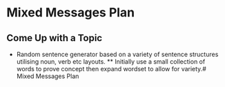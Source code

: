 # Mixed Messages Plan

## Come Up with a Topic
* Random sentence generator based on a variety of sentence structures utilising noun, verb etc layouts.
** Initially use a small collection of words to prove concept then expand wordset to allow for variety.# Mixed Messages Plan
